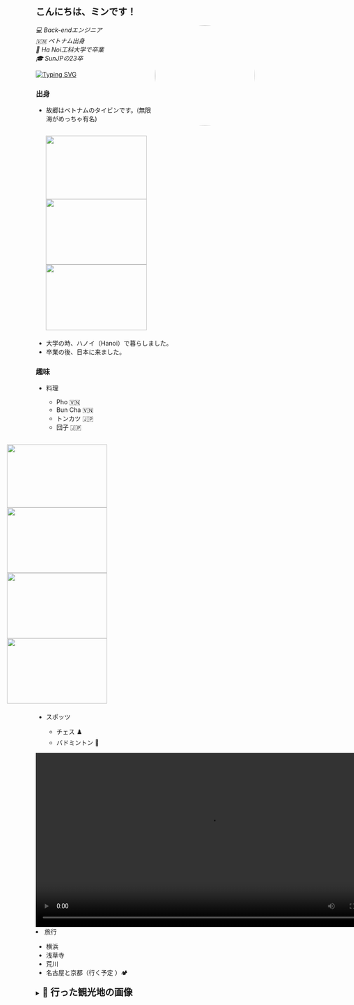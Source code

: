 <div>
<h2>こんにちは、ミンです！</h2>
<img align='right' src="img/profile.png" style="border-radius: 50%" width="230">
<p>
<em>
💻 Back-endエンジニア
</br>
🇻🇳 ベトナム出身
</br>
🏫 Ha Noi工科大学で卒業
</br>
🎓 SunJPの23卒
</em></p>

[![Typing SVG](https://readme-typing-svg.demolab.com?font=Fira+Code&size=30&duration=2000&pause=1000&random=false&width=435&lines=%E3%81%AF%E3%81%98%E3%82%81%E3%81%BE%E3%81%97%E3%81%A6%EF%BC%81;23%E5%8D%92%E3%82%A8%E3%83%B3%E3%82%B8%E3%83%8B%E3%82%A2%E3%81%AE%E3%83%9F%E3%83%B3%E3%81%A7%E3%81%99%EF%BC%81)](https://git.io/typing-svg)
</div>
<div>
<h3 style="text-deco">出身</h3>
<ul>
<li style="margin-bottom: 30px">故郷はベトナムのタイビンです。(無限海がめっちゃ有名)</li>
<img src="img/thai-binh.jpeg" width="230" height="145" style="animation: zoom 3s linear infinite; margin-right: 100px">
<img src="img/dong-lua.webp" width="230" height="150" style="animation: zoom 3s linear infinite; margin-right: 100px">
<img src="img/vo-cuc-2.jpg" width="230" height="150" style="animation: zoom 3s linear infinite;">

<li style="margin-top: 20px">大学の時、ハノイ（Hanoi）で暮らしました。</li>
<li>卒業の後、日本に来ました。</li>
</ul>
</div>




<h3 style="text-deco">趣味</h3>
<ul>
<li>料理</li>
<ul>
<li>Pho 🇻🇳</li>
<li>Bun Cha 🇻🇳</li>
<li>トンカツ 🇯🇵</li>
<li style="margin-bottom: 30px">団子 🇯🇵</li>
<img src="img/pho-vietnam.jpeg" width="230" height="145" style="animation: slide 10s linear infinite; margin-right: 100px">
<img src="img/bun-cha-vietnam.jpeg" width="230" height="150" style="animation: slide 10s linear infinite; margin-right: 100px">
<img src="img/tonkatsu.jpeg" width="230" height="150" style="animation: slide 10s linear infinite; margin-right: 100px">
<img src="img/dango.webp" width="230" height="150" style="animation: slide 10s linear infinite;">
</ul>

<li style="margin-top: 20px">スポッツ</li>
<ul>
<li>チェス ♟️</li>
<li>バドミントン 🏸</li>
</ul>
</ul>

<video width="800" controls autoplay loop>
  <source src="video/Cau-long.mp4" type="video/mp4">
  Your browser does not support HTML video.
</video>

<li>旅行</li>
<ul>
<li>横浜</li>
<li>浅草寺</li>
<li>荒川</li>
<li>名古屋と京都（行く予定 ）🏕️</li>
</ul>

<details close> 
  <summary><h2 style="display:inline; margin-bottom: 200px">🗾 行った観光地の画像</h2></summary>
  <!-- Small repo cards https://github.com/DenverCoder1/github-readme-stats (fork of anuraghazra/github-readme-stats) -->
  <p align="left" style="margin-top: 20px">
    <video width="400" controls autoplay loop style="margin-right: 100px">
      <source src="video/adachi.mp4" type="video/mp4">
      Your browser does not support HTML video.
    </video>
    <video width="400" controls autoplay loop style="margin-right: 100px">
      <source src="video/arakawa.mp4" type="video/mp4">
      Your browser does not support HTML video.
    </video>
    <video width="400" controls autoplay loop style="margin-right: 100px">
      <source src="video/sensoji.mp4" type="video/mp4">
      Your browser does not support HTML video.
    </video>
    <video width="400" controls autoplay loop style="margin-right: 100px">
      <source src="video/yokohama.mp4" type="video/mp4">
      Your browser does not support HTML video.
    </video>
  </p>
</details>

<style>
@keyframes rotate {
  0% {
    transform: rotate(0deg);
  }
  100% {
    transform: rotate(360deg);
  }
}

@keyframes zoom {
  0% {
    transform: scale(1);
  }
  50% {
    transform: scale(1.2);
  }
  100% {
    transform: scale(1);
  }
}

@keyframes slide {
  0% {
    transform: translateX(-50%);
  }
  100% {
    transform: translateX(0);
  }
}
</style>
